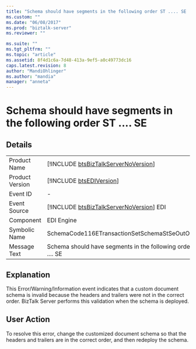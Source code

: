 ```yaml
---
title: "Schema should have segments in the following order ST .... SE | Microsoft Docs"
ms.custom: ""
ms.date: "06/08/2017"
ms.prod: "biztalk-server"
ms.reviewer: ""

ms.suite: ""
ms.tgt_pltfrm: ""
ms.topic: "article"
ms.assetid: 8f4d1c6a-7d48-413a-9ef5-a0c49773dc16
caps.latest.revision: 8
author: "MandiOhlinger"
ms.author: "mandia"
manager: "anneta"
---
```

# Schema should have segments in the following order ST .... SE
## Details  
  
|                 |                                                                                         |
|-----------------|-----------------------------------------------------------------------------------------|
|  Product Name   |   [!INCLUDE [btsBizTalkServerNoVersion](../includes/btsbiztalkservernoversion-md.md)]   |
| Product Version |               [!INCLUDE [btsEDIVersion](../includes/btsediversion-md.md)]               |
|    Event ID     |                                            -                                            |
|  Event Source   | [!INCLUDE [btsBizTalkServerNoVersion](../includes/btsbiztalkservernoversion-md.md)] EDI |
|    Component    |                                       EDI Engine                                        |
|  Symbolic Name  |                    SchemaCode116ETransactionSetSchemaStSeOutOfOrder                     |
|  Message Text   |              Schema should have segments in the following order ST .... SE              |
  
## Explanation  
 This Error/Warning/Information event indicates that a custom document schema is invalid because the headers and trailers were not in the correct order. BizTalk Server performs this validation when the schema is deployed.  
  
## User Action  
 To resolve this error, change the customized document schema so that the headers and trailers are in the correct order, and then redeploy the schema.